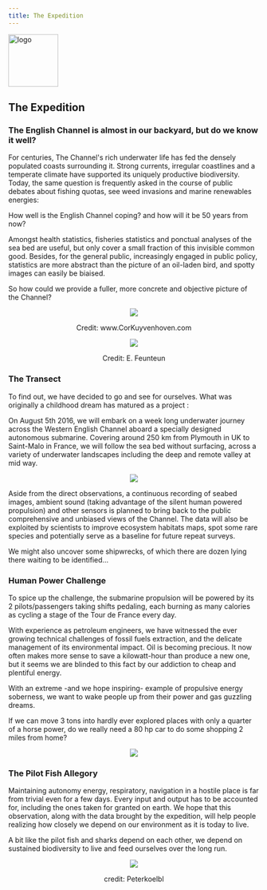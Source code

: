 ```yaml
---
title: The Expedition
---
```


<div class="row">
<div class="span1.5">

<img
 style="border: 0px solid ; width: 100px; height: 105px;"
 alt="logo" src="/images/LogoENL.gif">

</div>

<div class="span10.5">
<h2>The Expedition</h2>
</div>

</div>

### The English Channel is almost in our backyard, but do we know it well?

For centuries, The Channel\'s rich underwater life has fed the densely populated coasts surrounding it. 
Strong currents, irregular coastlines and a temperate climate 
have supported its uniquely productive biodiversity. 
Today, the same question is frequently asked in the course of public debates 
about fishing quotas, see weed invasions and marine renewables energies:

How well is the English Channel coping? and how will it be 50 years from now?

Amongst health statistics, fisheries statistics and ponctual analyses of the sea bed are useful, 
but only cover a small fraction of this invisible common good. 
Besides, for the general public, increasingly engaged in public policy,
statistics are more abstract than the picture of an oil-laden bird, 
and spotty images can easily be biaised.

So how could we provide a fuller, more concrete and objective picture of the Channel?

<div style="text-align: center;">

![](/images/Cor-Kuyvenhoven-3046.jpg)
<p>Credit: www.CorKuyvenhoven.com</p>

![](/images/DSC_6277.jpg)
<p>Credit: E. Feunteun</p>

</div>

### The Transect

To find out, we have decided to go and see for ourselves. What was originally a childhood dream has matured as a project :

On August 5th 2016, we will embark on a week long underwater journey across the Western English Channel
aboard a specially designed autonomous submarine. 
Covering around 250 km from Plymouth in UK to Saint-Malo in France, 
we will follow the sea bed without surfacing, 
across a variety of underwater landscapes including the deep and remote valley at mid way.

<div style="text-align: center;">

![](/images/Route.jpg)

</div>

Aside from the direct observations, a continuous recording of seabed images, 
ambient sound (taking advantage of the silent human powered propulsion) and other sensors is planned
to bring back to the public comprehensive and unbiased views of the Channel. 
The data will also be exploited by scientists to improve ecosystem habitats maps, 
spot some rare species and potentially serve as a baseline for future repeat surveys.

We might also uncover some shipwrecks, 
of which there are dozen lying there waiting to be identified\...


### Human Power Challenge

To spice up the challenge,
the submarine propulsion will be powered by its 2 pilots/passengers taking shifts pedaling, 
each burning as many calories as cycling a stage of the Tour de France every day. 

With experience as petroleum engineers,
we have witnessed the ever growing technical challenges of fossil fuels extraction, 
and the delicate management of its environmental impact.
Oil is becoming precious. It now often makes more sense to save a kilowatt-hour than produce a new one, 
but it seems we are blinded to this fact by our addiction to cheap and plentiful energy.

With an extreme -and we hope inspiring- example of propulsive energy soberness, 
we want to wake people up from their power and gas guzzling dreams.

If we can move 3 tons into hardly ever explored places with only a quarter of a horse power, 
do we really need a 80 hp car to do some shopping 2 miles from home?

<div style="text-align: center;">

![](/images/pedalageS.jpg)

</div>

### The Pilot Fish Allegory

Maintaining autonomy energy, respiratory, navigation in a hostile place is far from trivial
even for a few days. Every input and output has to be accounted for, 
including the ones taken for granted on earth.
We hope that this observation, along with the data brought by the expedition, 
will help people realizing how closely we depend on our environment as it is today to live. 

A bit like the pilot fish and sharks depend on each other, 
we depend on sustained biodiversity to live and feed ourselves over the long run.

<div style="text-align: center;">

![](/images/pilot-fish.jpg)
<p>credit: Peterkoelbl</p>

</div>
